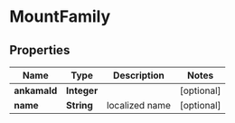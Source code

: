 

# MountFamily


## Properties

| Name | Type | Description | Notes |
|------------ | ------------- | ------------- | -------------|
|**ankamaId** | **Integer** |  |  [optional] |
|**name** | **String** | localized name |  [optional] |



